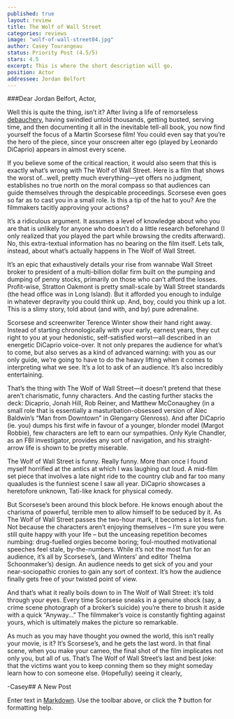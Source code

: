 ```yaml
---
published: true
layout: review
title: The Wolf of Wall Street
categories: reviews
image: "wolf-of-wall-street04.jpg"
author: Casey Tourangeau
status: Priority Post (4.5/5)
stars: 4.5
excerpt: This is where the short description will go.
position: Actor
addressee: Jordan Belfort
---
```


###Dear Jordan Belfort, Actor,

Well this is quite the thing, isn’t it? After living a life of remorseless [debauchery](http://www.deb.com), having swindled untold thousands, getting busted, serving time, and then documenting it all in the inevitable tell-all book, you now find yourself the focus of a Martin Scorsese film! You could even say that you’re the hero of the piece, since your onscreen alter ego (played by Leonardo DiCaprio) appears in almost every scene.

If you believe some of the critical reaction, it would also seem that this is exactly what’s wrong with The Wolf of Wall Street. Here is a film that shows the worst of…well, pretty much everything—yet offers no judgment, establishes no true north on the moral compass so that audiences can guide themselves through the despicable proceedings. Scorsese even goes so far as to cast you in a small role. Is this a tip of the hat to you? Are the filmmakers tacitly approving your actions?

It’s a ridiculous argument. It assumes a level of knowledge about who you are that is unlikely for anyone who doesn’t do a little research beforehand (I only realized that you played the part while browsing the credits afterward). No, this extra-textual information has no bearing on the film itself. Lets talk, instead, about what’s actually happens in The Wolf of Wall Street.

It’s an epic that exhaustively details your rise from wannabe Wall Street broker to president of a multi-billion dollar firm built on the pumping and dumping of penny stocks, primarily on those who can’t afford the losses. Profit-wise, Stratton Oakmont is pretty small-scale by Wall Street standards (the head office was in Long Island). But it afforded you enough to indulge in whatever depravity you could think up. And, boy, could you think up a lot. This is a slimy story, told about (and with, and by) pure adrenaline.

Scorsese  and screenwriter Terence Winter show their hand right away. Instead of starting chronologically with your early, earnest years, they cut right to you at your hedonistic, self-satisfied worst—all described in an energetic DiCaprio voice-over. It not only prepares the audience for what’s to come, but also serves as a kind of advanced warning: with you as our only guide, we’re going to have to do the heavy lifting when it comes to interpreting what we see. It’s a lot to ask of an audience. It’s also incredibly entertaining.

That’s the thing with The Wolf of Wall Street—it doesn’t pretend that these aren’t charismatic, funny characters. And the casting further stacks the deck: Dicaprio, Jonah Hill, Rob Reiner, and Matthew McConaughey (in a small role that is essentially a masturbation-obsessed version of Alec Baldwin’s “Man from Downtown” in Glengarry Glenross). And after DiCaprio (ie. you) dumps his first wife in favour of a younger, blonder model (Margot Robbie), few characters are left to earn our sympathies. Only Kyle Chandler, as an FBI investigator, provides any sort of navigation, and his straight-arrow life is shown to be pretty miserable.

The Wolf of Wall Street is funny. Really funny. More than once I found myself horrified at the antics at which I was laughing out loud. A mid-film set piece that involves a late night ride to the country club and far too many quaaludes is the funniest scene I saw all year. DiCaprio showcases a heretofore unknown, Tati-like knack for physical comedy.

But Scorsese’s been around this block before. He knows enough about the charisma of powerful, terrible men to allow himself to be seduced by it. As The Wolf of Wall Street passes the two-hour mark, it becomes a lot less fun. Not because the characters aren’t enjoying themselves – I’m sure you were still quite happy with your life – but the unceasing repetition becomes numbing: drug-fuelled orgies become boring; foul-mouthed motivational speeches feel stale, by-the-numbers. While it’s not the most fun for an audience, it’s all by Scorsese’s, (and Winters’ and editor Thelma Schoonmaker’s) design. An audience needs to get sick of you and your near-sociopathic cronies to gain any sort of context. It’s how the audience finally gets free of your twisted point of view.

And that’s what it really boils down to in The Wolf of Wall Street: it’s told through your eyes. Every time Scorsese sneaks in a genuine shock (say, a crime scene photograph of a broker’s suicide) you’re there to brush it aside with a quick “Anyway…” The filmmaker’s voice is constantly fighting against yours, which is ultimately makes the picture so remarkable.

As much as you may have thought you owned the world, this isn’t really your movie, is it? It’s Scorsese’s, and he gets the last word. In that final scene, when you make your cameo, the final shot of the film implicates not only you, but all of us. That’s The Wolf of Wall Street’s last and best joke: that the victims want you to keep conning them so they might someday learn how to con someone else. 
(Hopefully) seeing it clearly,

-Casey## A New Post

Enter text in [Markdown](http://daringfireball.net/projects/markdown/). Use the toolbar above, or click the **?** button for formatting help.
